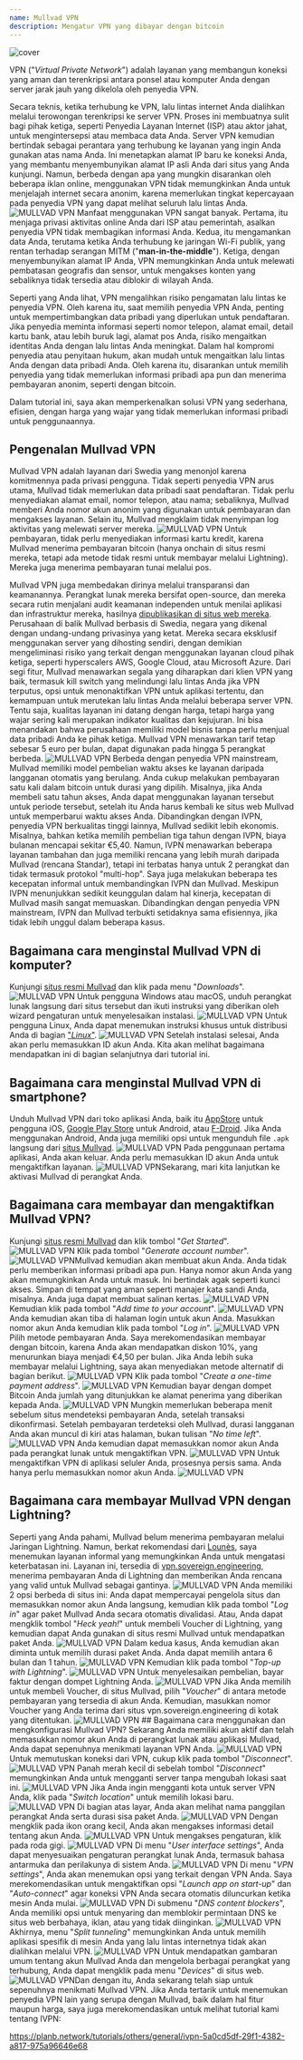 ```yaml
---
name: Mullvad VPN
description: Mengatur VPN yang dibayar dengan bitcoin
---
```

![cover](assets/cover.webp)

VPN ("*Virtual Private Network*") adalah layanan yang membangun koneksi yang aman dan terenkripsi antara ponsel atau komputer Anda dengan server jarak jauh yang dikelola oleh penyedia VPN.

Secara teknis, ketika terhubung ke VPN, lalu lintas internet Anda dialihkan melalui terowongan terenkripsi ke server VPN. Proses ini membuatnya sulit bagi pihak ketiga, seperti Penyedia Layanan Internet (ISP) atau aktor jahat, untuk mengintersepsi atau membaca data Anda. Server VPN kemudian bertindak sebagai perantara yang terhubung ke layanan yang ingin Anda gunakan atas nama Anda. Ini menetapkan alamat IP baru ke koneksi Anda, yang membantu menyembunyikan alamat IP asli Anda dari situs yang Anda kunjungi. Namun, berbeda dengan apa yang mungkin disarankan oleh beberapa iklan online, menggunakan VPN tidak memungkinkan Anda untuk menjelajah internet secara anonim, karena memerlukan tingkat kepercayaan pada penyedia VPN yang dapat melihat seluruh lalu lintas Anda.
![MULLVAD VPN](assets/fr/01.webp)
Manfaat menggunakan VPN sangat banyak. Pertama, itu menjaga privasi aktivitas online Anda dari ISP atau pemerintah, asalkan penyedia VPN tidak membagikan informasi Anda. Kedua, itu mengamankan data Anda, terutama ketika Anda terhubung ke jaringan Wi-Fi publik, yang rentan terhadap serangan MITM ("**man-in-the-middle**"). Ketiga, dengan menyembunyikan alamat IP Anda, VPN memungkinkan Anda untuk melewati pembatasan geografis dan sensor, untuk mengakses konten yang sebaliknya tidak tersedia atau diblokir di wilayah Anda.

Seperti yang Anda lihat, VPN mengalihkan risiko pengamatan lalu lintas ke penyedia VPN. Oleh karena itu, saat memilih penyedia VPN Anda, penting untuk mempertimbangkan data pribadi yang diperlukan untuk pendaftaran. Jika penyedia meminta informasi seperti nomor telepon, alamat email, detail kartu bank, atau lebih buruk lagi, alamat pos Anda, risiko mengaitkan identitas Anda dengan lalu lintas Anda meningkat. Dalam hal kompromi penyedia atau penyitaan hukum, akan mudah untuk mengaitkan lalu lintas Anda dengan data pribadi Anda. Oleh karena itu, disarankan untuk memilih penyedia yang tidak memerlukan informasi pribadi apa pun dan menerima pembayaran anonim, seperti dengan bitcoin.

Dalam tutorial ini, saya akan memperkenalkan solusi VPN yang sederhana, efisien, dengan harga yang wajar yang tidak memerlukan informasi pribadi untuk penggunaannya.

## Pengenalan Mullvad VPN
Mullvad VPN adalah layanan dari Swedia yang menonjol karena komitmennya pada privasi pengguna. Tidak seperti penyedia VPN arus utama, Mullvad tidak memerlukan data pribadi saat pendaftaran. Tidak perlu menyediakan alamat email, nomor telepon, atau nama; sebaliknya, Mullvad memberi Anda nomor akun anonim yang digunakan untuk pembayaran dan mengakses layanan. Selain itu, Mullvad mengklaim tidak menyimpan log aktivitas yang melewati server mereka.
![MULLVAD VPN](assets/notext/02.webp)
Untuk pembayaran, tidak perlu menyediakan informasi kartu kredit, karena Mullvad menerima pembayaran bitcoin (hanya onchain di situs resmi mereka, tetapi ada metode tidak resmi untuk membayar melalui Lightning). Mereka juga menerima pembayaran tunai melalui pos.

Mullvad VPN juga membedakan dirinya melalui transparansi dan keamanannya. Perangkat lunak mereka bersifat open-source, dan mereka secara rutin menjalani audit keamanan independen untuk menilai aplikasi dan infrastruktur mereka, hasilnya [dipublikasikan di situs web mereka](https://mullvad.net/fr/blog/tag/audits). Perusahaan di balik Mullvad berbasis di Swedia, negara yang dikenal dengan undang-undang privasinya yang ketat. Mereka secara eksklusif menggunakan server yang dihosting sendiri, dengan demikian mengeliminasi risiko yang terkait dengan menggunakan layanan cloud pihak ketiga, seperti hyperscalers AWS, Google Cloud, atau Microsoft Azure.
Dari segi fitur, Mullvad menawarkan segala yang diharapkan dari klien VPN yang baik, termasuk kill switch yang melindungi lalu lintas Anda jika VPN terputus, opsi untuk menonaktifkan VPN untuk aplikasi tertentu, dan kemampuan untuk merutekan lalu lintas Anda melalui beberapa server VPN.
Tentu saja, kualitas layanan ini datang dengan harga, tetapi harga yang wajar sering kali merupakan indikator kualitas dan kejujuran. Ini bisa menandakan bahwa perusahaan memiliki model bisnis tanpa perlu menjual data pribadi Anda ke pihak ketiga. Mullvad VPN menawarkan tarif tetap sebesar 5 euro per bulan, dapat digunakan pada hingga 5 perangkat berbeda.
![MULLVAD VPN](assets/notext/03.webp)
Berbeda dengan penyedia VPN mainstream, Mullvad memiliki model pembelian waktu akses ke layanan daripada langganan otomatis yang berulang. Anda cukup melakukan pembayaran satu kali dalam bitcoin untuk durasi yang dipilih. Misalnya, jika Anda membeli satu tahun akses, Anda dapat menggunakan layanan tersebut untuk periode tersebut, setelah itu Anda harus kembali ke situs web Mullvad untuk memperbarui waktu akses Anda.
Dibandingkan dengan IVPN, penyedia VPN berkualitas tinggi lainnya, Mullvad sedikit lebih ekonomis. Misalnya, bahkan ketika memilih pembelian tiga tahun dengan IVPN, biaya bulanan mencapai sekitar €5,40. Namun, IVPN menawarkan beberapa layanan tambahan dan juga memiliki rencana yang lebih murah daripada Mullvad (rencana Standar), tetapi ini terbatas hanya untuk 2 perangkat dan tidak termasuk protokol "multi-hop".
Saya juga melakukan beberapa tes kecepatan informal untuk membandingkan IVPN dan Mullvad. Meskipun IVPN menunjukkan sedikit keunggulan dalam hal kinerja, kecepatan di Mullvad masih sangat memuaskan. Dibandingkan dengan penyedia VPN mainstream, IVPN dan Mullvad terbukti setidaknya sama efisiennya, jika tidak lebih unggul dalam beberapa kasus.

## Bagaimana cara menginstal Mullvad VPN di komputer?

Kunjungi [situs resmi Mullvad](https://mullvad.net/en/download/) dan klik pada menu "*Downloads*".
![MULLVAD VPN](assets/notext/04.webp)
Untuk pengguna Windows atau macOS, unduh perangkat lunak langsung dari situs tersebut dan ikuti instruksi yang diberikan oleh wizard pengaturan untuk menyelesaikan instalasi.
![MULLVAD VPN](assets/notext/05.webp)
Untuk pengguna Linux, Anda dapat menemukan instruksi khusus untuk distribusi Anda di bagian ["*Linux*"](https://mullvad.net/en/download/vpn/linux).
![MULLVAD VPN](assets/notext/06.webp)
Setelah instalasi selesai, Anda akan perlu memasukkan ID akun Anda. Kita akan melihat bagaimana mendapatkan ini di bagian selanjutnya dari tutorial ini.

## Bagaimana cara menginstal Mullvad VPN di smartphone?

Unduh Mullvad VPN dari toko aplikasi Anda, baik itu [AppStore](https://apps.apple.com/us/app/mullvad-vpn/id1488466513) untuk pengguna iOS, [Google Play Store](https://play.google.com/store/apps/details?id=net.mullvad.mullvadvpn) untuk Android, atau [F-Droid](https://f-droid.org/packages/net.mullvad.mullvadvpn/). Jika Anda menggunakan Android, Anda juga memiliki opsi untuk mengunduh file `.apk` langsung dari [situs Mullvad](https://mullvad.net/en/download/vpn/android).
![MULLVAD VPN](assets/notext/07.webp)
Pada penggunaan pertama aplikasi, Anda akan keluar. Anda perlu memasukkan ID akun Anda untuk mengaktifkan layanan.
![MULLVAD VPN](assets/notext/08.webp)Sekarang, mari kita lanjutkan ke aktivasi Mullvad di perangkat Anda.

## Bagaimana cara membayar dan mengaktifkan Mullvad VPN?

Kunjungi [situs resmi Mullvad](https://mullvad.net/) dan klik tombol "*Get Started*".
![MULLVAD VPN](assets/notext/09.webp)
Klik pada tombol "*Generate account number*".
![MULLVAD VPN](assets/notext/10.webp)Mullvad kemudian akan membuat akun Anda. Anda tidak perlu memberikan informasi pribadi apa pun. Hanya nomor akun Anda yang akan memungkinkan Anda untuk masuk. Ini bertindak agak seperti kunci akses. Simpan di tempat yang aman seperti manajer kata sandi Anda, misalnya. Anda juga dapat membuat salinan kertas.
![MULLVAD VPN](assets/notext/11.webp)
Kemudian klik pada tombol "*Add time to your account*".
![MULLVAD VPN](assets/notext/12.webp)
Anda kemudian akan tiba di halaman login untuk akun Anda. Masukkan nomor akun Anda kemudian klik pada tombol "*Log in*".
![MULLVAD VPN](assets/notext/13.webp)
Pilih metode pembayaran Anda. Saya merekomendasikan membayar dengan bitcoin, karena Anda akan mendapatkan diskon 10%, yang menurunkan biaya menjadi €4,50 per bulan. Jika Anda lebih suka membayar melalui Lightning, saya akan menyediakan metode alternatif di bagian berikut.
![MULLVAD VPN](assets/notext/14.webp)
Klik pada tombol "*Create a one-time payment address*".
![MULLVAD VPN](assets/notext/15.webp)
Kemudian bayar dengan dompet Bitcoin Anda jumlah yang ditunjukkan ke alamat penerima yang diberikan kepada Anda.
![MULLVAD VPN](assets/notext/16.webp)
Mungkin memerlukan beberapa menit sebelum situs mendeteksi pembayaran Anda, setelah transaksi dikonfirmasi. Setelah pembayaran terdeteksi oleh Mullvad, durasi langganan Anda akan muncul di kiri atas halaman, bukan tulisan "*No time left*".
![MULLVAD VPN](assets/notext/17.webp)
Anda kemudian dapat memasukkan nomor akun Anda pada perangkat lunak untuk mengaktifkan VPN.
![MULLVAD VPN](assets/notext/18.webp)
Untuk mengaktifkan VPN di aplikasi seluler Anda, prosesnya persis sama. Anda hanya perlu memasukkan nomor akun Anda.
![MULLVAD VPN](assets/notext/19.webp)
## Bagaimana cara membayar Mullvad VPN dengan Lightning?

Seperti yang Anda pahami, Mullvad belum menerima pembayaran melalui Jaringan Lightning. Namun, berkat rekomendasi dari [Lounès](https://x.com/louneskmt), saya menemukan layanan informal yang memungkinkan Anda untuk mengatasi keterbatasan ini. Layanan ini, tersedia di [vpn.sovereign.engineering](https://vpn.sovereign.engineering/), menerima pembayaran Anda di Lightning dan memberikan Anda rencana yang valid untuk Mullvad sebagai gantinya.
![MULLVAD VPN](assets/notext/20.webp)
Anda memiliki 2 opsi berbeda di situs ini: Anda dapat mempercayai pengelola situs dan memasukkan nomor akun Anda langsung, kemudian klik pada tombol "*Log in*" agar paket Mullvad Anda secara otomatis divalidasi. Atau, Anda dapat mengklik tombol "*Heck yeah!*" untuk membeli Voucher di Lightning, yang kemudian dapat Anda gunakan di situs resmi Mullvad untuk mendapatkan paket Anda. ![MULLVAD VPN](assets/notext/21.webp) Dalam kedua kasus, Anda kemudian akan diminta untuk memilih durasi paket Anda. Anda dapat memilih antara 6 bulan dan 1 tahun. ![MULLVAD VPN](assets/notext/22.webp) Kemudian klik pada tombol "*Top-up with Lightning*". ![MULLVAD VPN](assets/notext/23.webp) Untuk menyelesaikan pembelian, bayar faktur dengan dompet Lightning Anda. ![MULLVAD VPN](assets/notext/24.webp) Jika Anda memilih untuk membeli Voucher, di situs Mullvad, pilih "*Voucher*" di antara metode pembayaran yang tersedia di akun Anda. Kemudian, masukkan nomor Voucher yang Anda terima dari situs vpn.sovereign.engineering di kotak yang ditentukan. ![MULLVAD VPN](assets/notext/25.webp) ## Bagaimana cara menggunakan dan mengkonfigurasi Mullvad VPN?
Sekarang Anda memiliki akun aktif dan telah memasukkan nomor akun Anda di perangkat lunak atau aplikasi Mullvad, Anda dapat sepenuhnya menikmati layanan VPN Anda. ![MULLVAD VPN](assets/notext/26.webp) Untuk memutuskan koneksi dari VPN, cukup klik pada tombol "*Disconnect*". ![MULLVAD VPN](assets/notext/27.webp) Panah merah kecil di sebelah tombol "*Disconnect*" memungkinkan Anda untuk mengganti server tanpa mengubah lokasi saat ini. ![MULLVAD VPN](assets/notext/28.webp) Jika Anda ingin mengganti kota untuk server VPN Anda, klik pada "*Switch location*" untuk memilih lokasi baru. ![MULLVAD VPN](assets/notext/29.webp) Di bagian atas layar, Anda akan melihat nama panggilan perangkat Anda serta durasi sisa paket Anda. ![MULLVAD VPN](assets/notext/30.webp) Dengan mengklik pada ikon orang kecil, Anda akan mengakses informasi detail tentang akun Anda. ![MULLVAD VPN](assets/notext/31.webp) Untuk mengakses pengaturan, klik pada roda gigi. ![MULLVAD VPN](assets/notext/32.webp) Di menu "*User interface settings*", Anda dapat menyesuaikan pengaturan perangkat lunak Anda, termasuk bahasa antarmuka dan perilakunya di sistem Anda. ![MULLVAD VPN](assets/notext/33.webp) Di menu "*VPN settings*", Anda akan menemukan opsi yang terkait dengan VPN Anda. Saya merekomendasikan untuk mengaktifkan opsi "*Launch app on start-up*" dan "*Auto-connect*" agar koneksi VPN Anda secara otomatis diluncurkan ketika mesin Anda mulai.
![MULLVAD VPN](assets/notext/34.webp) Di submenu "*DNS content blockers*", Anda memiliki opsi untuk menyaring dan memblokir permintaan DNS ke situs web berbahaya, iklan, atau yang tidak diinginkan.
![MULLVAD VPN](assets/notext/35.webp)
Akhirnya, menu "*Split tunneling*" memungkinkan Anda untuk memilih aplikasi spesifik di mesin Anda yang lalu lintas internetnya tidak akan dialihkan melalui VPN.
![MULLVAD VPN](assets/notext/36.webp)
Untuk mendapatkan gambaran umum tentang akun Mullvad Anda dan mengelola berbagai perangkat yang terhubung, Anda dapat mengklik pada menu "*Devices*" di situs web.
![MULLVAD VPN](assets/notext/37.webp)Dan dengan itu, Anda sekarang telah siap untuk sepenuhnya menikmati Mullvad VPN. Jika Anda tertarik untuk menemukan penyedia VPN lain yang serupa dengan Mullvad, baik dalam hal fitur maupun harga, saya juga merekomendasikan untuk melihat tutorial kami tentang IVPN:

https://planb.network/tutorials/others/general/ivpn-5a0cd5df-29f1-4382-a817-975a96646e68
